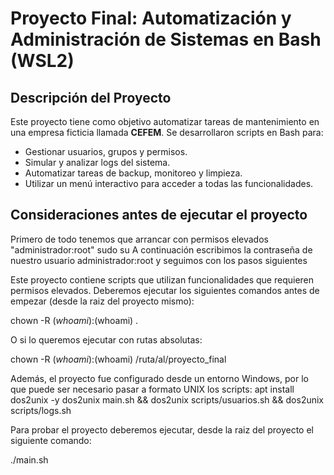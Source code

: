 # Proyecto Final: Automatización y Administración de Sistemas en Bash (WSL2)

## Descripción del Proyecto
Este proyecto tiene como objetivo automatizar tareas de mantenimiento en una empresa ficticia llamada **CEFEM**. Se desarrollaron scripts en Bash para:
- Gestionar usuarios, grupos y permisos.
- Simular y analizar logs del sistema.
- Automatizar tareas de backup, monitoreo y limpieza.
- Utilizar un menú interactivo para acceder a todas las funcionalidades.

## Consideraciones antes de ejecutar el proyecto
Primero de todo tenemos que arrancar con permisos elevados "administrador:root"
sudo su 
A continuación escribimos la contraseña de nuestro usuario administrador:root y seguimos con los pasos siguientes

Este proyecto contiene scripts que utilizan funcionalidades que requieren permisos elevados. Deberemos ejecutar los siguientes comandos antes de empezar (desde la raiz del proyecto mismo):

chown -R $(whoami):$(whoami) .

O si lo queremos ejecutar con rutas absolutas:

chown -R $(whoami):$(whoami) /ruta/al/proyecto_final

Además, el proyecto fue configurado desde un entorno Windows, por lo que puede ser necesario pasar a formato UNIX los scripts:
apt install dos2unix -y
dos2unix main.sh && dos2unix scripts/usuarios.sh && dos2unix scripts/logs.sh

Para probar el proyecto deberemos ejecutar, desde la raiz del proyecto el siguiente comando:

./main.sh
